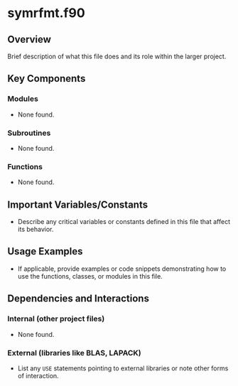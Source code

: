 # symrfmt.f90

## Overview

Brief description of what this file does and its role within the larger project.

## Key Components

### Modules
- None found.

### Subroutines
- None found.

### Functions
- None found.

## Important Variables/Constants

- Describe any critical variables or constants defined in this file that affect its behavior.

## Usage Examples

- If applicable, provide examples or code snippets demonstrating how to use the functions, classes, or modules in this file.

## Dependencies and Interactions

### Internal (other project files)
- None found.

### External (libraries like BLAS, LAPACK)
- List any `USE` statements pointing to external libraries or note other forms of interaction.
